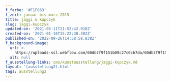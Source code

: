 ```yaml
---
f_farbe: '#F1F863'
f_zeit: januar bis märz 2015
title: jäggi & kupczyk
slug: jaggi-kupczyk
updated-on: '2021-05-11T21:52:42.918Z'
created-on: '2021-01-16T15:22:30.302Z'
published-on: '2022-09-26T14:58:58.838Z'
f_background-image:
  url: >-
    https://uploads-ssl.webflow.com/60db7f9f151b09c27c0cb7da/60db7f9f151b0940050cb8bc_ja%CC%88ggi%20%26%20kupczyk.jpg
  alt: null
f_ausstellung-links: cms/kunstausstellung/jaggi-kupczyk.md
layout: '[ausstellung2].html'
tags: ausstellung2
---
```



